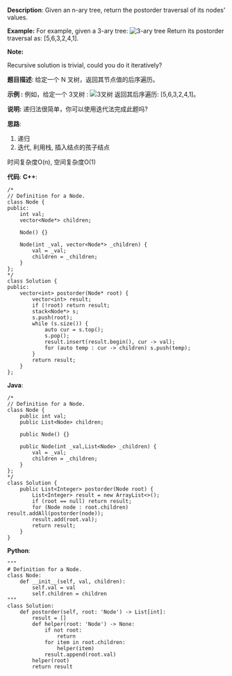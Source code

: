 __Description__:
Given an n-ary tree, return the postorder traversal of its nodes' values.

__Example:__
For example, given a 3-ary tree:
![3-ary tree](https://upload-images.jianshu.io/upload_images/16639143-caf24b6dedfe7889.png?imageMogr2/auto-orient/strip%7CimageView2/2/w/1240)
Return its postorder traversal as: [5,6,3,2,4,1].

__Note:__

Recursive solution is trivial, could you do it iteratively?

__题目描述__:
给定一个 N 叉树，返回其节点值的后序遍历。

__示例 :__
例如，给定一个 3叉树 :
![3叉树](https://upload-images.jianshu.io/upload_images/16639143-caf24b6dedfe7889.png?imageMogr2/auto-orient/strip%7CimageView2/2/w/1240)
返回其后序遍历: [5,6,3,2,4,1]。

__说明:__
递归法很简单，你可以使用迭代法完成此题吗?

__思路__:
1. 递归
2. 迭代, 利用栈, 插入结点的孩子结点

时间复杂度O(n), 空间复杂度O(1)

__代码__:
__C++__:
```
/*
// Definition for a Node.
class Node {
public:
    int val;
    vector<Node*> children;

    Node() {}

    Node(int _val, vector<Node*> _children) {
        val = _val;
        children = _children;
    }
};
*/
class Solution {
public:
    vector<int> postorder(Node* root) {
        vector<int> result;
        if (!root) return result;
        stack<Node*> s;
        s.push(root);
        while (s.size()) {
            auto cur = s.top();
            s.pop();
            result.insert(result.begin(), cur -> val);
            for (auto temp : cur -> children) s.push(temp);
        }
        return result;
    }
};
```

__Java__:
```
/*
// Definition for a Node.
class Node {
    public int val;
    public List<Node> children;

    public Node() {}

    public Node(int _val,List<Node> _children) {
        val = _val;
        children = _children;
    }
};
*/
class Solution {
    public List<Integer> postorder(Node root) {
        List<Integer> result = new ArrayList<>();
        if (root == null) return result;
        for (Node node : root.children) result.addAll(postorder(node));
        result.add(root.val);
        return result;
    }
}
```

__Python__:
```
"""
# Definition for a Node.
class Node:
    def __init__(self, val, children):
        self.val = val
        self.children = children
"""
class Solution:
    def postorder(self, root: 'Node') -> List[int]:
        result = []
        def helper(root: 'Node') -> None:
            if not root:
                return
            for item in root.children:
                helper(item)
            result.append(root.val)
        helper(root)
        return result
```
